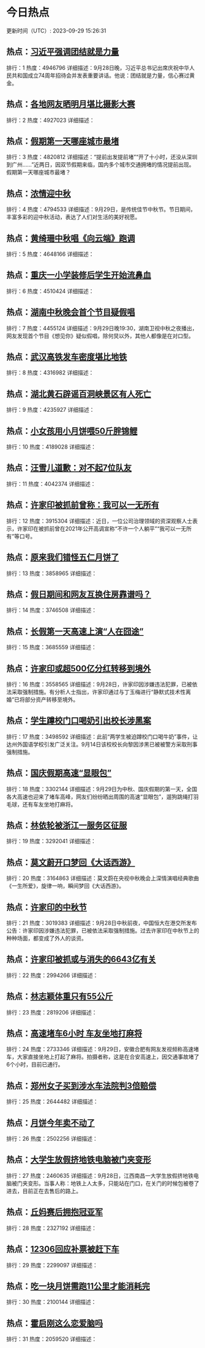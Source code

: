 # 今日热点

更新时间（UTC）: 2023-09-29 15:26:31

## 热点：[习近平强调团结就是力量](https://cn.bing.com/search?q=习近平强调团结就是力量)
排行：1
热度：4946796
详细描述：9月28日晚，习近平总书记出席庆祝中华人民共和国成立74周年招待会并发表重要讲话。他说：团结就是力量，信心赛过黄金。

## 热点：[各地网友晒明月堪比摄影大赛](https://cn.bing.com/search?q=各地网友晒明月堪比摄影大赛)
排行：2
热度：4927023
详细描述：

## 热点：[假期第一天哪座城市最堵](https://cn.bing.com/search?q=假期第一天哪座城市最堵)
排行：3
热度：4820812
详细描述：“提前出发提前堵”“开了十小时，还没从深圳到广州……”近两日，因双节假期来临，国内多个城市交通拥堵的情况提前出现。假期第一天哪座城市最堵？

## 热点：[浓情迎中秋](https://cn.bing.com/search?q=浓情迎中秋)
排行：4
热度：4794533
详细描述：9月29日，是传统佳节中秋节。节日期间，丰富多彩的迎中秋活动，表达了人们对生活的美好祝愿。

## 热点：[黄绮珊中秋唱《向云端》跑调](https://cn.bing.com/search?q=黄绮珊中秋唱《向云端》跑调)
排行：5
热度：4648166
详细描述：

## 热点：[重庆一小学装修后学生开始流鼻血](https://cn.bing.com/search?q=重庆一小学装修后学生开始流鼻血)
排行：6
热度：4510424
详细描述：

## 热点：[湖南中秋晚会首个节目疑假唱](https://cn.bing.com/search?q=湖南中秋晚会首个节目疑假唱)
排行：7
热度：4455124
详细描述：9月29日晚19:30，湖南卫视中秋之夜播出，网友发现首个节目《想见你》疑似假唱，除何炅以外，其他人都像是在对口型。

## 热点：[武汉高铁发车密度堪比地铁](https://cn.bing.com/search?q=武汉高铁发车密度堪比地铁)
排行：8
热度：4316982
详细描述：

## 热点：[湖北黄石辟谣百洞峡景区有人死亡](https://cn.bing.com/search?q=湖北黄石辟谣百洞峡景区有人死亡)
排行：9
热度：4235927
详细描述：

## 热点：[小女孩用小月饼喂50斤胖锦鲤](https://cn.bing.com/search?q=小女孩用小月饼喂50斤胖锦鲤)
排行：10
热度：4189028
详细描述：

## 热点：[汪雪儿道歉：对不起7位队友](https://cn.bing.com/search?q=汪雪儿道歉：对不起7位队友)
排行：11
热度：4042374
详细描述：

## 热点：[许家印被抓前曾称：我可以一无所有](https://cn.bing.com/search?q=许家印被抓前曾称：我可以一无所有)
排行：12
热度：3915304
详细描述：近日，一位公司治理领域的资深观察人士表示，许家印在被抓前曾在2021年公开高调宣称“不许一个人躺平”“我可以一无所有”等口号。

## 热点：[原来我们错怪五仁月饼了](https://cn.bing.com/search?q=原来我们错怪五仁月饼了)
排行：13
热度：3858965
详细描述：

## 热点：[假日期间和网友互换住房靠谱吗？](https://cn.bing.com/search?q=假日期间和网友互换住房靠谱吗？)
排行：14
热度：3746508
详细描述：

## 热点：[长假第一天高速上演“人在囧途”](https://cn.bing.com/search?q=长假第一天高速上演“人在囧途”)
排行：15
热度：3685559
详细描述：

## 热点：[许家印或超500亿分红转移到境外](https://cn.bing.com/search?q=许家印或超500亿分红转移到境外)
排行：16
热度：3558565
详细描述：9月28日，许家印因涉嫌违法犯罪，已被依法采取强制措施。有分析人士指出，许家印通过与丁玉梅进行“静默式技术性离婚”已将部分资产转移至境外。

## 热点：[学生蹲校门口喝奶引出校长涉黑案](https://cn.bing.com/search?q=学生蹲校门口喝奶引出校长涉黑案)
排行：17
热度：3498592
详细描述：此前“两学生被迫蹲校门口喝牛奶”事件，让达州外国语学校引发广泛关注。9月14日该校校长向黎因涉黑已被被警方采取刑事强制措施。

## 热点：[国庆假期高速“显眼包”](https://cn.bing.com/search?q=国庆假期高速“显眼包”)
排行：18
热度：3302144
详细描述：9月29日为中秋、国庆假期的第一天，全国各大高速也迎来了堵车高峰，网友们纷纷晒出周围的高速“显眼包”，遛狗跳绳打羽毛球，还有车友坐地打麻将。

## 热点：[林依轮被浙江一服务区征服](https://cn.bing.com/search?q=林依轮被浙江一服务区征服)
排行：19
热度：3292041
详细描述：

## 热点：[莫文蔚开口梦回《大话西游》](https://cn.bing.com/search?q=莫文蔚开口梦回《大话西游》)
排行：20
热度：3164863
详细描述：莫文蔚在央视中秋晚会上深情演唱经典歌曲《一生所爱》，旋律一响，瞬间梦回《大话西游》。

## 热点：[许家印的中秋节](https://cn.bing.com/search?q=许家印的中秋节)
排行：21
热度：3019383
详细描述：9月28日中秋前夜，中国恒大在港交所发布公告：许家印因涉嫌违法犯罪，已被依法采取强制措施。过去许家印在中秋节上的种种场面，都变成了外人的谈资。

## 热点：[许家印被抓或与消失的6643亿有关](https://cn.bing.com/search?q=许家印被抓或与消失的6643亿有关)
排行：22
热度：2994266
详细描述：

## 热点：[林志颖体重只有55公斤](https://cn.bing.com/search?q=林志颖体重只有55公斤)
排行：23
热度：2819206
详细描述：

## 热点：[高速堵车6小时 车友坐地打麻将](https://cn.bing.com/search?q=高速堵车6小时车友坐地打麻将)
排行：24
热度：2733346
详细描述：9月29日，安徽合肥有网友发视频称高速堵车，大家直接坐地上打起了麻将。拍摄者称，这是在合安高速上，因交通事故堵了6个小时，目前已通行。

## 热点：[郑州女子买到涉水车法院判3倍赔偿](https://cn.bing.com/search?q=郑州女子买到涉水车法院判3倍赔偿)
排行：25
热度：2644482
详细描述：

## 热点：[月饼今年卖不动了](https://cn.bing.com/search?q=月饼今年卖不动了)
排行：26
热度：2502256
详细描述：

## 热点：[大学生放假挤地铁电脑被门夹变形](https://cn.bing.com/search?q=大学生放假挤地铁电脑被门夹变形)
排行：27
热度：2460635
详细描述：9月28日，江西南昌一大学生放假挤地铁电脑被门夹变形。当事人称：地铁上人太多，只能站在门口，在关门的时候包被卷了进去，目前正在去售后的路上。

## 热点：[丘妈赛后拥抱冠亚军](https://cn.bing.com/search?q=丘妈赛后拥抱冠亚军)
排行：28
热度：2327192
详细描述：

## 热点：[12306回应补票被赶下车](https://cn.bing.com/search?q=12306回应补票被赶下车)
排行：29
热度：2299097
详细描述：

## 热点：[吃一块月饼需跑11公里才能消耗完](https://cn.bing.com/search?q=吃一块月饼需跑11公里才能消耗完)
排行：30
热度：2100144
详细描述：

## 热点：[霍启刚这么恋爱脑吗](https://cn.bing.com/search?q=霍启刚这么恋爱脑吗)
排行：31
热度：2059520
详细描述：

